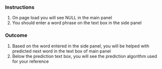 
### Instructions

1. On page load you will see NULL in the main panel
2. You should enter a word phrase on the text box in the side panel

### Outcome
1. Based on the word entered in the side panel, you will be helped with predicted next word in the text box of main panel
2. Below the prediction text box, you will see the prediction algorithm used for your reference


